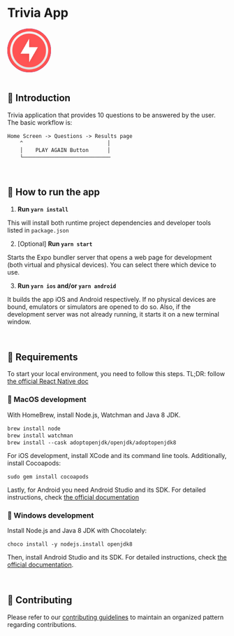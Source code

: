 # Trivia App

<div style="width: 100px; height: 100px; border-radius: 50%; overflow: hidden; background-color: blue;"> 
    <img alt="Trivia App Logo" src="./assets/icon.png" width="100%"/>
</div>

</br>

## 👋 Introduction

Trivia application that provides 10 questions to be answered by the user. The basic workflow is:

```
Home Screen -> Questions -> Results page
    ^                           │
    │    PLAY AGAIN Button      │
    └────────────────────────────
```

</br>

## 🏃 How to run the app

1. **Run `yarn install`**

This will install both runtime project dependencies and developer tools listed in `package.json`

2. [Optional] **Run `yarn start`**

Starts the Expo bundler server that opens a web page for development (both virtual and physical devices). You can select there which device to use.

3. **Run `yarn ios` and/or `yarn android`**

It builds the app iOS and Android respectively. If no physical devices are bound, emulators or simulators are opened to do so. Also, if the development server was not already running, it starts it on a new terminal window.

</br>

## 🔬 Requirements

To start your local environment, you need to follow this steps. TL;DR: follow [the official React Native doc](https://reactnative.dev/docs/environment-setup)

### 🍏 MacOS development

With HomeBrew, install Node.js, Watchman and Java 8 JDK.

```
brew install node
brew install watchman
brew install --cask adoptopenjdk/openjdk/adoptopenjdk8
```

For iOS development, install XCode and its command line tools. Additionally, install Cocoapods:

```
sudo gem install cocoapods
```

Lastly, for Android you need Android Studio and its SDK. For detailed instructions, check [the official documentation](https://reactnative.dev/docs/environment-setup)

### 🤖 Windows development

Install Node.js and Java 8 JDK with Chocolately:

```
choco install -y nodejs.install openjdk8
```

Then, install Android Studio and its SDK. For detailed instructions, check [the official documentation](https://reactnative.dev/docs/environment-setup).

</br>

## 👐 Contributing

Please refer to our [contributing guidelines](./CONTRIBUTING.md) to maintain an organized pattern regarding contributions.
